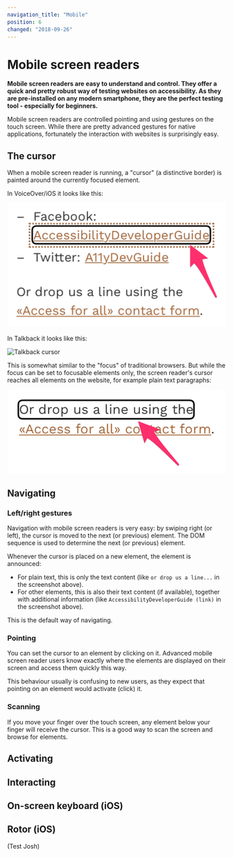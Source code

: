 ```yaml
---
navigation_title: "Mobile"
position: 6
changed: "2018-09-26"
---
```


# Mobile screen readers

**Mobile screen readers are easy to understand and control. They offer a quick and pretty robust way of testing websites on accessibility. As they are pre-installed on any modern smartphone, they are the perfect testing tool - especially for beginners.**

Mobile screen readers are controlled pointing and using gestures on the touch screen. While there are pretty advanced gestures for native applications, fortunately the interaction with websites is surprisingly easy.

## The cursor

When a mobile screen reader is running, a "cursor" (a distinctive border) is painted around the currently focused element.

In VoiceOver/iOS it looks like this:

![VoiceOver/iOS cursor](_media/voiceover-ios-cursor.png)

In Talkback it looks like this:

![Talkback cursor](_media/talkback-cursor.png)

This is somewhat similar to the "focus" of traditional browsers. But while the focus can be set to focusable elements only, the screen reader's cursor reaches all elements on the website, for example plain text paragraphs:

![Cursor on paragraph](_media/cursor-on-paragraph.png)

## Navigating

### Left/right gestures

Navigation with mobile screen readers is very easy: by swiping right (or left), the cursor is moved to the next (or previous) element. The DOM sequence is used to determine the next (or previous) element.

Whenever the cursor is placed on a new element, the element is announced:

- For plain text, this is only the text content (like `or drop us a line...` in the screenshot above).
- For other elements, this is also their text content (if available), together with additional information (like `AccessibilityDeveloperGuide (link)` in the screenshot above).

This is the default way of navigating.

### Pointing

You can set the cursor to an element by clicking on it. Advanced mobile screen reader users know exactly where the elements are displayed on their screen and access them quickly this way.

This behaviour usually is confusing to new users, as they expect that pointing on an element would activate (click) it.

### Scanning

If you move your finger over the touch screen, any element below your finger will receive the cursor. This is a good way to scan the screen and browse for elements.

## Activating

## Interacting

## On-screen keyboard (iOS)

## Rotor (iOS)

(Test Josh)
